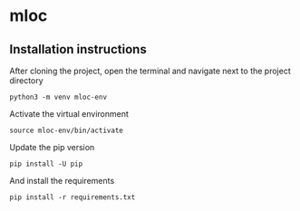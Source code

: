 # mloc

## Installation instructions

After cloning the project, open the terminal and navigate next to the project directory
```
python3 -m venv mloc-env
```

Activate the virtual environment
```
source mloc-env/bin/activate
```

Update the pip version
```
pip install -U pip
```
And install the requirements
```
pip install -r requirements.txt
```
